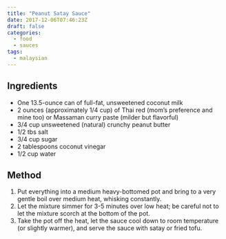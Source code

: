 ```yaml
---
title: "Peanut Satay Sauce"
date: 2017-12-06T07:46:23Z
draft: false
categories: 
  - food
  - sauces
tags:
  - malaysian
---
```


## Ingredients

* One 13.5-ounce can of full-fat, unsweetened coconut milk
* 2 ounces (approximately 1/4 cup) of Thai red (mom’s preference and mine too) or Massaman curry paste (milder but flavorful)
* 3/4 cup unsweetened (natural) crunchy peanut butter 
* 1/2 tbs salt
* 3/4 cup sugar
* 2 tablespoons coconut vinegar
* 1/2 cup water

## Method

1. Put everything into a medium heavy-bottomed pot and bring to a very gentle boil over medium heat, whisking constantly.
1. Let the mixture simmer for 3-5 minutes over low heat; be careful not to let the mixture scorch at the bottom of the pot.
1. Take the pot off the heat, let the sauce cool down to room temperature (or slightly warmer), and serve the sauce with satay or fried tofu.